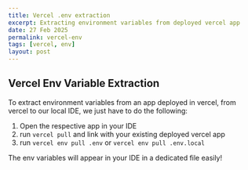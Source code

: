 ```yaml
---
title: Vercel .env extraction
excerpt: Extracting environment variables from deployed vercel app
date: 27 Feb 2025
permalink: vercel-env
tags: [vercel, env]
layout: post
---
```


## Vercel Env Variable Extraction

To extract environment variables from an app deployed in vercel, from vercel to our local IDE, we just have to do the following:
  1. Open the respective app in your IDE
  2. run `vercel pull` and link with your existing deployed vercel app
  3. run `vercel env pull .env` or `vercel env pull .env.local`

  The env variables will appear in your IDE in a dedicated file easily!
